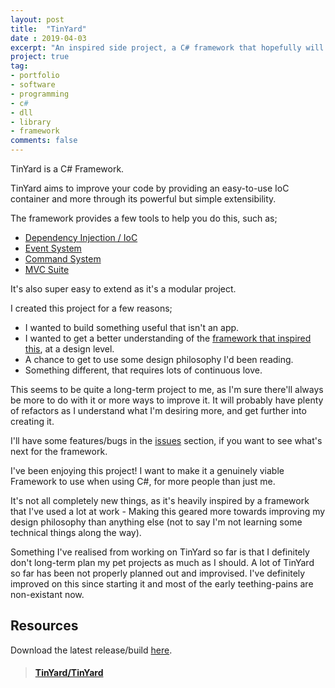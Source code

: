 ```yaml
---
layout: post
title:  "TinYard"
date : 2019-04-03
excerpt: "An inspired side project, a C# framework that hopefully will be useful one day."
project: true
tag:
- portfolio
- software
- programming
- c#
- dll
- library
- framework
comments: false
---
```


<!--
{% capture images %}
	https://kieranbond.github.io/assets/img/portfolio/TinYard/Logo.png
{% endcapture %}
{% include gallery images=images caption="TinYard Logo" %}
-->

TinYard is a C# Framework.

TinYard aims to improve your code by providing an easy-to-use IoC container and more through its powerful but simple extensibility.

The framework provides a few tools to help you do this, such as;

* [Dependency Injection / IoC](#IInjector)
* [Event System](#Event-System-Extension)
* [Command System](#Command-System-Extension)
* [MVC Suite](#MVC-Bundle)

It's also super easy to extend as it's a modular project.

I created this project for a few reasons;

* I wanted to build something useful that isn't an app.
* I wanted to get a better understanding of the <a href="https://github.com/robotlegs-sharp/robotlegs-sharp-framework">framework that inspired this</a>, at a design level.
* A chance to get to use some design philosophy I'd been reading.
* Something different, that requires lots of continuous love.
	
This seems to be quite a long-term project to me, as I'm sure there'll always be more to do with it or more ways to improve it. It will probably have plenty of refactors as I understand what I'm desiring more, and get further into creating it.

I'll have some features/bugs in the <a href="https://github.com/TinYard/TinYard/issues">issues</a> section, if you want to see what's next for the framework.

I've been enjoying this project! I want to make it a genuinely viable Framework to use when using C#, for more people than just me.

It's not all completely new things, as it's heavily inspired by a framework that I've used a lot at work - Making this geared more towards improving my design philosophy than anything else (not to say I'm not learning some technical things along the way).

Something I've realised from working on TinYard so far is that I definitely don't long-term plan my pet projects as much as I should. A lot of TinYard so far has been not properly planned out and improvised. I've definitely improved on this since starting it and most of the early teething-pains are non-existant now.

<!-- 
Logo courtesy of <a href="http://www.jamielaurence.co.uk/">Jamie Laurence</a>.
-->

<h2> Resources </h2>

Download the latest release/build <a href="https://github.com/TinYard/TinYard/releases">here</a>.

<blockquote class="embedly-card" data-card-controls="0"><h4><a href="https://github.com/TinYard/TinYard">TinYard/TinYard</a></h4></blockquote>
<script async src="//cdn.embedly.com/widgets/platform.js" charset="UTF-8"></script>
